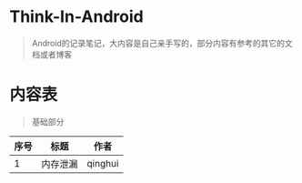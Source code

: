 # Think-In-Android

> Android的记录笔记，大内容是自己亲手写的，部分内容有参考的其它的文档或者博客

# 内容表

> 基础部分

| 	序号 	| 	标题 	| 	作者 	|
|	----		|	----		|	----		|
|	1	|	内存泄漏	|	qinghui	|